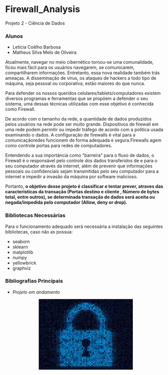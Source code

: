 # Firewall_Analysis
Projeto 2 - Ciência de Dados 

### Alunos
 - Letícia Coêlho Barbosa
 - Matheus Silva Melo de Oliveira

 Atualmente, navegar no meio cibernético tornou-se uma comunalidade, ficou mais fácil para os usuários navegarem, se comunicarem, compartilharem informações. Entretanto, essa nova realidade também trás ameaças. A disseminação de vírus, os ataques de hackers a todo tipo de máquina, seja pessoal ou corporativa, estão maiores do que nunca.

Para defender os nossos queridos celulares/tablets/computadores existem diversos programas e ferramentas que se propõem a defender o seu sistema, uma dessas técnicas utilizadas com esse objetivo é conhecida como Firewall.

De acordo com o tamanho da rede, a quantidade de dados produzidos pelos usuários na rede pode ser muito grande.
Dispositivos de firewall em uma rede podem permitir ou impedir tráfego de acordo com a política usada examinando o
dados. A configuração de firewalls é vital para a comunicaçãoredes funcionem de forma adequada e segura.Firewalls agem como controle portas para redes de computadores.

Entendendo a sua importância como "barreira" para o fluxo de dados, o Firewall é o responsável pelo controle dos dados transferidos de e para o seu computador através da internet, além de prevenir que informações pessoais ou confidenciais sejam transmitidas pelo seu computador para a internet e impedir a invasão da máquina por software malicioso.

Portanto, **o objetivo desse projeto é classificar e tentar prever, atraves das características da transação (Portas destino e cliente , Número de bytes total, entre outros), se determinada transação de dados será aceita ou negada/impedida pelo computador (Allow, deny or drop).**
 
### Bibliotecas Necessárias

 Para o funcionamento adequado será necessária a instalação das seguintes bibliotecas, caso não as possua:

 - seaborn 
 - sklearn
 - matplotlib
 - numpy
 - yellowbrick
 - graphviz

### Bibliografias Principais


 - <em>Projeto em andamento</em>
 <center><img src="firewall_assets/firewall.gif" width=300 style="float: center; margin: 0px 0px 10px 10px"></center>
